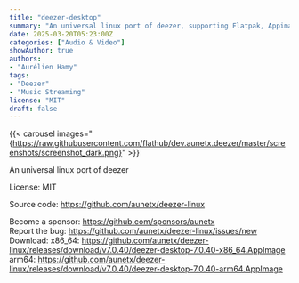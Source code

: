 ```yaml
---
title: "deezer-desktop"
summary: "An universal linux port of deezer, supporting Flatpak, Appimage, Snap, RPM, DEB."
date: 2025-03-20T05:23:00Z
categories: ["Audio & Video"]
showAuthor: true
authors:
- "Aurélien Hamy"
tags: 
- "Deezer"
- "Music Streaming"
license: "MIT"
draft: false
---
```


{{< carousel images="{https://raw.githubusercontent.com/flathub/dev.aunetx.deezer/master/screenshots/screenshot_dark.png}" >}}

An universal linux port of deezer

License: MIT

Source code: <https://github.com/aunetx/deezer-linux>

Become a sponsor: <https://github.com/sponsors/aunetx>  
Report the bug: <https://github.com/aunetx/deezer-linux/issues/new>  
Download:   x86_64: <https://github.com/aunetx/deezer-linux/releases/download/v7.0.40/deezer-desktop-7.0.40-x86_64.AppImage>  
            arm64: <https://github.com/aunetx/deezer-linux/releases/download/v7.0.40/deezer-desktop-7.0.40-arm64.AppImage>
